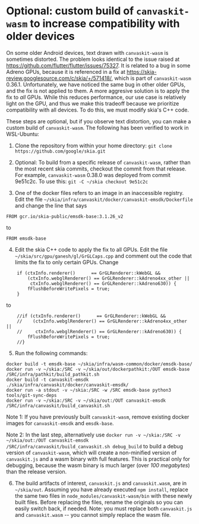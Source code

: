 # Optional: custom build of `canvaskit-wasm` to increase compatibility with older devices

On some older Android devices, text drawn with `canvaskit-wasm` is sometimes distorted. The problem looks identical to the issue raised at https://github.com/flutter/flutter/issues/75327. It is related to a bug in some Adreno GPUs, because it is referenced in a fix at https://skia-review.googlesource.com/c/skia/+/571418/, which is part of `canvaskit-wasm` 0.36.1. Unfortunately, we have noticed the same bug in other older GPUs, and the fix is not applied to them. A more aggresive solution is to apply the fix to _all_ GPUs. While this reduces performance, our use case is relatively light on the GPU, and thus we make this tradeoff because we prioritize compatibility with all devices. To do this, we must modify skia's C++ code.

These steps are optional, but if you observe text distortion, you can make a custom build of `canvaskit-wasm`. The following has been verified to work in WSL-Ubuntu:

1. Clone the repository from within your home directory: `git clone https://github.com/google/skia.git`

2. Optional: To build from a specific release of `canvaskit-wasm`, rather than the most recent skia commits, checkout the commit from that release. For example, `canvaskit-wasm` 0.38.0 was deployed from commit 9e51c2c. To use this: `git -C ~/skia checkout 9e51c2c`

3. One of the docker files refers to an image in an inaccessible registry. Edit the file `~/skia/infra/canvaskit/docker/canvaskit-emsdk/Dockerfile` and change the line that says

```
FROM gcr.io/skia-public/emsdk-base:3.1.26_v2
```

to

```
FROM emsdk-base
```

4. Edit the skia C++ code to apply the fix to all GPUs. Edit the file `~/skia/src/gpu/ganesh/gl/GrGLCaps.cpp` and comment out the code that limits the fix to only certain GPUs. Change

```
    if (ctxInfo.renderer()      == GrGLRenderer::kWebGL &&
        (ctxInfo.webglRenderer() == GrGLRenderer::kAdreno4xx_other ||
         ctxInfo.webglRenderer() == GrGLRenderer::kAdreno630)) {
        fFlushBeforeWritePixels = true;
    }
```

to

```
    //if (ctxInfo.renderer()      == GrGLRenderer::kWebGL &&
    //    (ctxInfo.webglRenderer() == GrGLRenderer::kAdreno4xx_other ||
    //     ctxInfo.webglRenderer() == GrGLRenderer::kAdreno630)) {
        fFlushBeforeWritePixels = true;
    //}
```

5. Run the following commands:

```
docker build -t emsdk-base ~/skia/infra/wasm-common/docker/emsdk-base/
docker run -v ~/skia:/SRC -v ~/skia/out/dockerpathkit:/OUT emsdk-base /SRC/infra/pathkit/build_pathkit.sh
docker build -t canvaskit-emsdk ./skia/infra/canvaskit/docker/canvaskit-emsdk/
docker run -a stdout -v ~/skia:/SRC -w /SRC emsdk-base python3 tools/git-sync-deps
docker run -v ~/skia:/SRC -v ~/skia/out:/OUT canvaskit-emsdk /SRC/infra/canvaskit/build_canvaskit.sh
```

Note 1: If you have previously built `canvaskit-wasm`, remove existing docker images for `canvaskit-emsdk` and `emsdk-base`.

Note 2: In the last step, alternatively use `docker run -v ~/skia:/SRC -v ~/skia/out:/OUT canvaskit-emsdk /SRC/infra/canvaskit/build_canvaskit.sh debug_build` to build a debug version of `canvaskit-wasm`, which will create a non-minified version of `canvaskit.js` and a wasm binary with full features. This is practical only for debugging, because the wasm binary is much larger (over _100 megabytes_) than the release version.

6. The build artifacts of interest, `canvaskit.js` and `canvaskit.wasm`, are in `~/skia/out`. Assuming you have already executed `npm install`, replace the same two files in `node_modules/canvaskit-wasm/bin` with these newly built files. Before replacing the files, rename the originals so you can easily switch back, if needed. Note: you must replace both `canvaskit.js` and `canvaskit.wasm` -- you cannot simply replace the wasm file.
